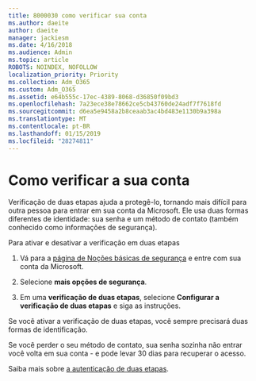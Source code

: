 ```yaml
---
title: 8000030 como verificar sua conta
ms.author: daeite
author: daeite
manager: jackiesm
ms.date: 4/16/2018
ms.audience: Admin
ms.topic: article
ROBOTS: NOINDEX, NOFOLLOW
localization_priority: Priority
ms.collection: Adm_O365
ms.custom: Adm_O365
ms.assetid: e64b555c-17ec-4389-8068-d36850f09bd3
ms.openlocfilehash: 7a23ece38e78662ce5cb43760de24adf7f7618fd
ms.sourcegitcommit: d6ea5e9458a2b8ceaab3ac4bd483e1130b9a398a
ms.translationtype: MT
ms.contentlocale: pt-BR
ms.lasthandoff: 01/15/2019
ms.locfileid: "28274811"
---
```

# <a name="how-to-verify-your-account"></a>Como verificar a sua conta

Verificação de duas etapas ajuda a protegê-lo, tornando mais difícil para outra pessoa para entrar em sua conta da Microsoft. Ele usa duas formas diferentes de identidade: sua senha e um método de contato (também conhecido como informações de segurança). 
  
Para ativar e desativar a verificação em duas etapas
  
1. Vá para a [página de Noções básicas de segurança](https://go.microsoft.com/fwlink/?linkid=842325) e entre com sua conta da Microsoft. 
    
2. Selecione **mais opções de segurança**. 
    
3. Em uma **verificação de duas etapas**, selecione **Configurar a verificação de duas etapas** e siga as instruções. 
    
Se você ativar a verificação de duas etapas, você sempre precisará duas formas de identificação.
  
Se você perder o seu método de contato, sua senha sozinha não entrar você volta em sua conta - e pode levar 30 dias para recuperar o acesso. 
  
Saiba mais sobre [a autenticação de duas etapas](https://go.microsoft.com/fwlink/?linkid=872270).
  

